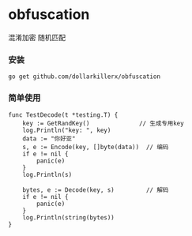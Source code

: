 # obfuscation
混淆加密 随机匹配

### 安装
`go get github.com/dollarkillerx/obfuscation`
### 简单使用
``` 
func TestDecode(t *testing.T) {
	key := GetRandKey()              // 生成专用key
	log.Println("key: ", key)
	data := "你好亚"
	s, e := Encode(key, []byte(data))  // 编码
	if e != nil {
		panic(e)
	}
	log.Println(s)

 	bytes, e := Decode(key, s)         // 解码
	if e != nil {
		panic(e)
	}
	log.Println(string(bytes)) 
}
```
